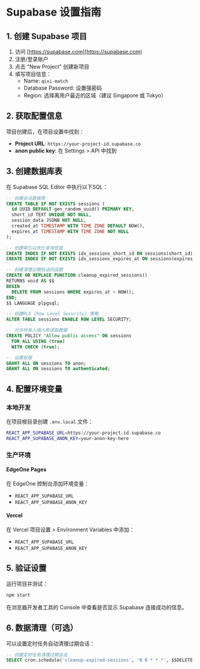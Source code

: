 # Supabase 设置指南

## 1. 创建 Supabase 项目

1. 访问 [https://supabase.com](https://supabase.com)
2. 注册/登录账户
3. 点击 "New Project" 创建新项目
4. 填写项目信息：
   - Name: `qixi-match`
   - Database Password: 设置强密码
   - Region: 选择离用户最近的区域（建议 Singapore 或 Tokyo）

## 2. 获取配置信息

项目创建后，在项目设置中找到：
- **Project URL**: `https://your-project-id.supabase.co`
- **anon public key**: 在 Settings > API 中找到

## 3. 创建数据库表

在 Supabase SQL Editor 中执行以下SQL：

```sql
-- 创建会话数据表
CREATE TABLE IF NOT EXISTS sessions (
  id UUID DEFAULT gen_random_uuid() PRIMARY KEY,
  short_id TEXT UNIQUE NOT NULL,
  session_data JSONB NOT NULL,
  created_at TIMESTAMP WITH TIME ZONE DEFAULT NOW(),
  expires_at TIMESTAMP WITH TIME ZONE NOT NULL
);

-- 创建索引以优化查询性能
CREATE INDEX IF NOT EXISTS idx_sessions_short_id ON sessions(short_id);
CREATE INDEX IF NOT EXISTS idx_sessions_expires_at ON sessions(expires_at);

-- 创建清理过期会话的函数
CREATE OR REPLACE FUNCTION cleanup_expired_sessions()
RETURNS void AS $$
BEGIN
  DELETE FROM sessions WHERE expires_at < NOW();
END;
$$ LANGUAGE plpgsql;

-- 创建RLS (Row Level Security) 策略
ALTER TABLE sessions ENABLE ROW LEVEL SECURITY;

-- 允许所有人插入和读取数据
CREATE POLICY "Allow public access" ON sessions
  FOR ALL USING (true)
  WITH CHECK (true);

-- 设置权限
GRANT ALL ON sessions TO anon;
GRANT ALL ON sessions TO authenticated;
```

## 4. 配置环境变量

### 本地开发
在项目根目录创建 `.env.local` 文件：

```bash
REACT_APP_SUPABASE_URL=https://your-project-id.supabase.co
REACT_APP_SUPABASE_ANON_KEY=your-anon-key-here
```

### 生产环境

#### EdgeOne Pages
在 EdgeOne 控制台添加环境变量：
- `REACT_APP_SUPABASE_URL`
- `REACT_APP_SUPABASE_ANON_KEY`

#### Vercel
在 Vercel 项目设置 > Environment Variables 中添加：
- `REACT_APP_SUPABASE_URL`
- `REACT_APP_SUPABASE_ANON_KEY`

## 5. 验证设置

运行项目并测试：
```bash
npm start
```

在浏览器开发者工具的 Console 中查看是否显示 Supabase 连接成功的信息。

## 6. 数据清理（可选）

可以设置定时任务自动清理过期会话：

```sql
-- 创建定时任务清理过期会话
SELECT cron.schedule('cleanup-expired-sessions', '0 0 * * *', $$DELETE FROM sessions WHERE expires_at < NOW()$$);
```